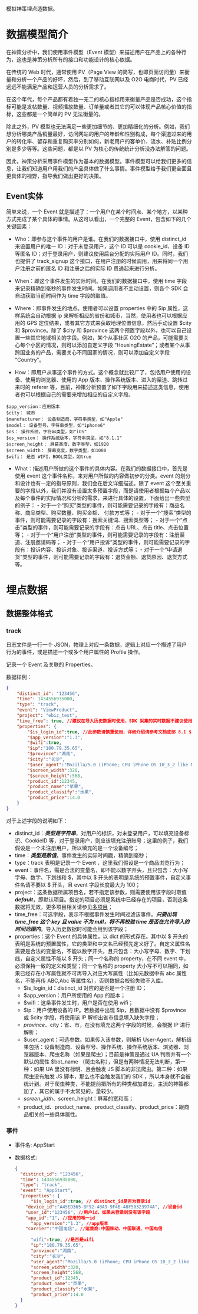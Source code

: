 模拟神策埋点造数据。

# 数据模型简介

在神策分析中，我们使用事件模型（Event 模型）来描述用户在产品上的各种行为，这也是神策分析所有的接口和功能设计的核心依据。

在传统的 Web 时代，通常使用 PV（Page View 的简写，也即页面访问量）来衡量和分析一个产品的好坏，然后，到了移动互联网以及 O2O 电商时代，PV 已经远远不能满足产品和运营人员的分析需求了。

在这个年代，每个产品都有着独一无二的核心指标用来衡量产品是否成功，这个指标可能是发帖数量、视频播放数量、订单量或者其它的可以体现产品核心价值的指标，这些都是一个简单的 PV 无法衡量的。

除此之外，PV 模型也无法满足一些更加细节的、更加精细化的分析。例如，我们想分析哪类产品销量最好，访问网站的用户的年龄和性别构成，每个渠道过来的用户的转化率、留存和重复购买率分别如何，新老用户的客单价、流水、补贴比例分别是多少等等。这些问题，都是以 PV 为核心的传统统计分析没办法解答的问题。

因此，神策分析采用事件模型作为基本的数据模型。事件模型可以给我们更多的信息，让我们知道用户用我们的产品具体做了什么事情。事件模型给予我们更全面且更具体的视野，指导我们做出更好的决策。

## Event实体

简单来说，一个 Event 就是描述了：一个用户在某个时间点、某个地方，以某种方式完成了某个具体的事情。从这可以看出，一个完整的 Event，包含如下的几个关键因素：

- Who：即参与这个事件的用户是谁。在我们的数据接口中，使用 distinct_id 来设置用户的唯一 ID：对于未登录用户，这个 ID 可以是 cookie_id、设备 ID 等匿名 ID；对于登录用户，则建议使用后台分配的实际用户 ID。同时，我们也提供了 track_signup 这个接口，在用户注册的时候调用，用来将同一个用户注册之前的匿名 ID 和注册之后的实际 ID 贯通起来进行分析。

- When：即这个事件发生的实际时间。在我们的数据接口中，使用 time 字段来记录精确到毫秒的事件发生时间。如果调用者不主动设置，则各个 SDK 会自动获取当前时间作为 time 字段的取值。

-  Where：即事件发生的地点。使用者可以设置 properties 中的 $ip 属性，这样系统会自动根据 ip 来解析相应的省份和城市，当然，使用者也可以根据应用的 GPS 定位结果，或者其它方式来获取地理位置信息，然后手动设置 $city 和 $province。除了 $city 和 $province 这两个预置字段以外，也可以自己设置一些其它地域相关的字段。例如，某个从事社区 O2O 的产品，可能需要关心每个小区的情况，则可以添加自定义字段 “HousingEstate”；或者某个从事跨国业务的产品，需要关心不同国家的情况，则可以添加自定义字段 “Country”。

-  How：即用户从事这个事件的方式。这个概念就比较广了，包括用户使用的设备、使用的浏览器、使用的 App 版本、操作系统版本、进入的渠道、跳转过来时的 referer 等，目前，神策分析预置了如下字段用来描述这类信息，使用者也可以根据自己的需要来增加相应的自定义字段。

  ```undefined
  $app_version：应用版本
  $city： 城市
  $manufacturer： 设备制造商，字符串类型，如"Apple"
  $model： 设备型号，字符串类型，如"iphone6"
  $os： 操作系统，字符串类型，如"iOS"
  $os_version： 操作系统版本，字符串类型，如"8.1.1"
  $screen_height： 屏幕高度，数字类型，如1920
  $screen_width： 屏幕宽度，数字类型，如1080
  $wifi： 是否 WIFI，BOOL类型，如true
  ```

-  What：描述用户所做的这个事件的具体内容。在我们的数据接口中，首先是使用 event 这个事件名称，来对用户所做的内容做初步的分类。event 的划分和设计也有一定的指导原则，我们会在后文详细描述。除了 event 这个至关重要的字段以外，我们并没有设置太多预置字段，而是请使用者根据每个产品以及每个事件的实际情况和分析的需求，来进行具体的设置，下面给出一些典型的例子：
  \- 对于一个“购买”类型的事件，则可能需要记录的字段有：商品名称、商品类型、购买数量、购买金额、 付款方式等；
  \- 对于一个“搜索”类型的事件，则可能需要记录的字段有：搜索关键词、搜索类型等；
  \- 对于一个“点击”类型的事件，则可能需要记录的字段有：点击 URL、点击 title、点击位置等；
  \- 对于一个“用户注册”类型的事件，则可能需要记录的字段有：注册渠道、注册邀请码等；
  \- 对于一个“用户投诉”类型的事件，则可能需要记录的字段有：投诉内容、投诉对象、投诉渠道、投诉方式等；
  \- 对于一个“申请退货”类型的事件，则可能需要记录的字段有：退货金额、退货原因、退货方式等。



# 埋点数据

## 数据整体格式

### track

日志文件是一行一个 JSON，物理上对应一条数据，逻辑上对应一个描述了用户行为的事件，或是描述一个或多个用户属性的 Profile 操作。

记录一个 Event 及关联的 Properties。

数据样例：

```json
{
	"distinct_id": "123456",
	"time": 1434556935000,
	"type": "track",
	"event": "ViewProduct",
	"project": "ebiz_test",
	"time_free": true, //建议在导入历史数据时使用，SDK 采集的实时数据不建议使用
	"properties": {
		"$is_login_id":true, //此参数请慎重使用，详细介绍请参考文档底部 8.1 $is_login_id 参数说明
		"$app_version":"1.3",
		"$wifi":true,
		"$ip":"180.79.35.65",
		"$province":"湖南",
		"$city":"长沙",
		"$user_agent":"Mozilla/5.0 (iPhone; CPU iPhone OS 10_3_2 like Mac OS X) AppleWebKit/602.1.50 (KHTML, like Gecko) CriOS/58.0.3029.113 Mobile/14F89 Safari/602.1",
		"$screen_width":320,
		"$screen_height":568,
		"product_id":12345,
		"product_name":"苹果",
		"product_classify":"水果",
		"product_price":14.0
	}
}
```

对于上述字段的说明如下：

- distinct_id：***类型是字符串***，对用户的标识，对未登录用户，可以填充设备标识、CookieID 等，对于登录用户，则应该填充注册账号；这里的例子，我们假设是一个未注册用户，所以填充的是一个设备编号；
- time：***类型是数值***，事件发生的实际时间戳，精确到毫秒；
-  type：track 表明是记录一个 Event ，这里我们假设是一个商品浏览行为；
- event：事件名，需是合法的变量名，即不能以数字开头，且只包含：大小写字母、数字、下划线和 $，其中以 $ 开头的表明是系统的预置事件，自定义事件名请不要以 $ 开头，且 event 字段长度最大为 100；
-  project：这条数据所属项目名，若不指定该参数，则需要使用该字段时取值 ***default***，即默认项目。指定的项目必须是系统中已经存在的项目，否则这条数据将无效，更多项目相关请参见[多项目](https://manual.sensorsdata.cn/sa/latest/tech_knowledge_more-1573783.html)；
-  time_free：可选字段，表示不根据事件发生时间过滤该事件。***只要出现 time_free 这个 key 且 value 不为 null，将不再校验 time 是否在允许导入的时间范围内***。导入历史数据时可能会用到该字段；
- properties：这个 Event 的具体属性，以 dict 的形式存在。其中以 $ 开头的表明是系统的预置属性，它的类型和中文名已经预先定义好了。自定义属性名需要是合法的变量名，不能以数字开头，且只包含：大小写字母、数字、下划线，自定义属性不能以 $ 开头；同一个名称的 property，在不同 event 中，必须保持一致的定义和类型；同一个名称的 property 大小写不可以相同，如果已经存在小写属性就不可再导入对应大写属性（比如元数据中有 abc 属性名，不能再传 ABC,Abc 等属性名），否则数据会校验失败不入库。
  - $is_login_id：distinct_id 对应的是否是一个注册 ID；
  - $app_version：用户所使用的 App 的版本；
  - $wifi：这条事件发生时，用户是否在使用 wifi；
  - $ip：用户使用设备的 IP。若数据中出现 $ip，且数据中没有 $province 或 $city 字段，将使用该 IP 解析出省市信息填入缺失字段；
  - $province、$city：省、市，在没有填充这两个字段的时候，会根据 IP 进行解析；
  - $user_agent：可选参数。如果传入该参数，则解析 User-Agent，解析结果包括：设备制造商、设备型号、操作系统、操作系统版本、浏览器、浏览器版本、爬虫名称（如果是爬虫）；目前是神策是通过 UA 判断并有一个默认的属性 $bot_name （爬虫名称），但是有两种情况无法判断，第一种：如果 UA 里没有标明、且会触发 JS 脚本的非法爬虫。第二种：如果爬虫没有触发 JS 脚本，那么也不会触发我们的 SDK ，所以本身就不会被统计到。对于爬虫种类，不能提前把所有的种类都加进去，主流的神策都加了，其它的属于不太常见的，量较少。
  - $screen_width、$screen_height：屏幕的宽和高；
  - product_id、product_name、product_classify、product_price：跟商品相关的一些具体属性。



### 事件

- 事件名: AppStart

- 数据格式:

  ```json
  {
  	"distinct_id": "123456",
  	"time": 1434556935000,
  	"type": "track",
  	"event": "AppStart",
  	"properties": {
  		"$is_login_id":true, // distinct_id是否为登录id
      "device_id":"A45ED365-8F92-48A9-9F4B-48F50323974A", //设备id
      "user_id":"123456", //用户id，如果未登录则没有该字段
      "app_id":"1", //应用的唯一id
  		"app_version":"1.3", //app版本
      "carrier":"中国电信", //运营商:中国移动、中国联通、中国电信
      
  		"wifi":true, //是否是wifi
  		"ip":"180.79.35.65",
  		"province":"湖南",
  		"city":"长沙",
  		"user_agent":"Mozilla/5.0 (iPhone; CPU iPhone OS 10_3_2 like Mac OS X) AppleWebKit/602.1.50 (KHTML, like Gecko) CriOS/58.0.3029.113 Mobile/14F89 Safari/602.1",
  		"screen_width":320,
  		"screen_height":568,
  		"product_id":12345,
  		"product_name":"苹果",
  		"product_classify":"水果",
  		"product_price":14.0
  	}
  }
  ```

  